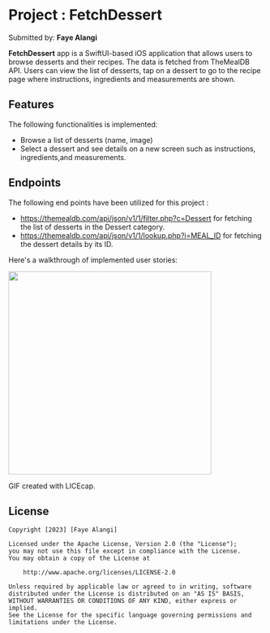# Project : FetchDessert

Submitted by: **Faye Alangi**

**FetchDessert** app is a SwiftUI-based iOS application that allows users to browse desserts and their recipes. The data is fetched from TheMealDB API. Users can view the list of desserts, tap on a dessert to go to the recipe page where instructions, ingredients and measurements are shown.


## Features

The following functionalities is implemented:

- Browse a list of desserts (name, image)
- Select a dessert and see details on a new screen such as instructions, ingredients,and measurements.


## Endpoints

The following end points have been utilized for this project : 

- https://themealdb.com/api/json/v1/1/filter.php?c=Dessert for fetching the list of desserts in the Dessert category. 
- https://themealdb.com/api/json/v1/1/lookup.php?i=MEAL_ID for fetching the dessert details by its ID.

Here's a walkthrough of implemented user stories:

<img src="Walkthrough.gif" width=400><br>

GIF created with LICEcap.


## License

    Copyright [2023] [Faye Alangi]

    Licensed under the Apache License, Version 2.0 (the "License");
    you may not use this file except in compliance with the License.
    You may obtain a copy of the License at

        http://www.apache.org/licenses/LICENSE-2.0

    Unless required by applicable law or agreed to in writing, software
    distributed under the License is distributed on an "AS IS" BASIS,
    WITHOUT WARRANTIES OR CONDITIONS OF ANY KIND, either express or implied.
    See the License for the specific language governing permissions and
    limitations under the License.
